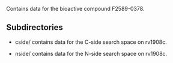 Contains data for the bioactive compound F2589-0378.

## Subdirectories

- cside/ contains data for the C-side search space on rv1908c.

- nside/ contains data for the N-side search space on rv1908c.

